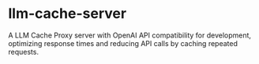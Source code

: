 # llm-cache-server
A LLM Cache Proxy server with OpenAI API compatibility for development, optimizing response times and reducing API calls by caching repeated requests.

